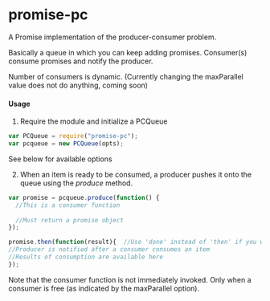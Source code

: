 promise-pc
==========

A Promise implementation of the producer-consumer problem.

Basically a queue in which you can keep adding promises. 
Consumer(s) consume promises and notify the producer.

Number of consumers is dynamic. (Currently changing the maxParallel value does not do anything, coming soon)

#### Usage

1. Require the module and initialize a PCQueue
```javascript
var PCQueue = require("promise-pc");
var pcqueue = new PCQueue(opts);
```
See below for available options

2. When an item is ready to be consumed, a producer pushes it onto the queue using the *produce* method.
```javascript
var promise = pcqueue.produce(function() {
  //This is a consumer function
  
  //Must return a promise object
});

promise.then(function(result){  //Use 'done' instead of 'then' if you wish to propagate errors
//Producer is notified after a consumer consumes an item
//Results of consumption are available here
});
```
Note that the consumer function is not immediately invoked. Only when a consumer is free (as indicated by the maxParallel option).
